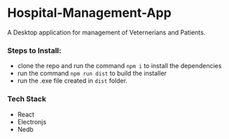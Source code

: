# Hospital-Management-App
A Desktop application for management of Veternerians and Patients.

### Steps to Install:
- clone the repo and run the command ```npm i``` to install the dependencies
- run the command ```npm run dist``` to build the installer
- run the .exe file created in ```dist``` folder.

### Tech Stack
- React
- Electronjs
- Nedb







